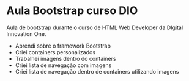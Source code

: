 # Aula Bootstrap curso DIO
Aula de bootstrap durante o curso de HTML Web Developer da DIgital Innovation One.

- Aprendi sobre o framework Bootstrap
- Criei containers personalizados
- Trabalhei imagens dentro do containers
- Criei lista de navegação com imagens
- Criei lista de navegação dentro de containers utilizando imagens